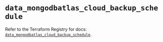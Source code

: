 # `data_mongodbatlas_cloud_backup_schedule`

Refer to the Terraform Registry for docs: [`data_mongodbatlas_cloud_backup_schedule`](https://registry.terraform.io/providers/mongodb/mongodbatlas/1.20.0/docs/data-sources/cloud_backup_schedule).
